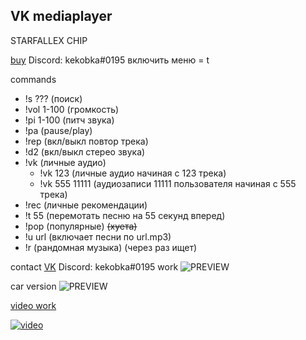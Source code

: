## VK mediaplayer

STARFALLEX CHIP

[buy](https://vk.com/kekobka)
Discord: kekobka#0195
включить меню = t

commands

* !s ??? (поиск)
* !vol 1-100 (громкость)
* !pi 1-100 (питч звука)
* !pa (pause/play)
* !rep (вкл/выкл повтор трека)
* !d2 (вкл/выкл стерео звука)
* !vk (личные аудио)
  * !vk 123 (личные аудио начиная с 123 трека)
  * !vk 555 11111 (аудиозаписи 11111 пользователя начиная с 555 трека)
* !rec (личные рекомендации)
* !t 55 (перемотать песню на 55 секунд вперед)
* !pop (популярные) ~~(хуета)~~
* !u url (включает песни по url.mp3)
* !r (рандомная музыка) (через раз ищет)

contact [VK](https://vk.com/kekobka)
Discord: kekobka#0195
work ![PREVIEW](https://i.imgur.com/0dOr04e.jpg)

car version ![PREVIEW](https://i.imgur.com/CatARRP.png)

[video work](https://youtu.be/yG7_IRG2aLE)

[![video](https://i.imgur.com/R7CSHUW.png)](https://youtu.be/yG7_IRG2aLE)
